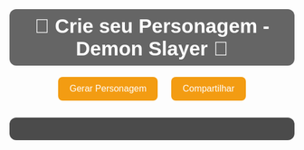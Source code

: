 <!DOCTYPE html>
<html lang="pt-BR">
<head>
  <meta charset="UTF-8">
  <meta name="viewport" content="width=device-width, initial-scale=1.0">
  <title>Crie seu Personagem - Demon Slayer</title>
  <style>
    body {
      background: url('https://i.imgur.com/zl0vLr1.jpeg') no-repeat center center fixed;
      background-size: cover;
      font-family: 'Arial', sans-serif;
      color: #fff;
      text-align: center;
      padding: 20px;
    }
    h1 {
      font-size: 2.5em;
      margin-bottom: 10px;
      background-color: rgba(0,0,0,0.6);
      display: inline-block;
      padding: 10px 20px;
      border-radius: 12px;
    }
    button {
      margin: 10px;
      padding: 12px 20px;
      font-size: 16px;
      border: none;
      border-radius: 8px;
      cursor: pointer;
      background-color: #f39c12;
      color: white;
    }
    #resultado {
      margin-top: 20px;
      background-color: rgba(0,0,0,0.7);
      padding: 20px;
      border-radius: 12px;
    }
    .atributo {
      font-size: 1.3em;
      margin-bottom: 10px;
    }
  </style>
</head>
<body>
  <h1>🎴 Crie seu Personagem - Demon Slayer 🎴</h1>
  <div>
    <button onclick="sortearPersonagem()">Gerar Personagem</button>
    <button onclick="compartilharPersonagem()">Compartilhar</button>
  </div>

  <div id="resultado"></div>

  <script>
    const racas = ["Humano", "Oni"];

    const humano = {
      respiracoes: ["Água", "Chama", "Som", "Névoa", "Inseto", "Vento", "Pedra", "Fera", "Amor", "Serpente"],
      ranks: ["Mizunoto", "Mizunoe", "Kanoto", "Kanone", "Tsuchinoto", "Tsuchinoe", "Hashira"],
      armas: ["Nichirin tradicional", "Nichirin dupla", "Foice", "Corrente", "Arco com lâminas"],
      personalidade: ["Calmo", "Explosivo", "Justo", "Vingativo", "Protetor"],
      historia: ["Família morta por Onis", "Treinado por ex-Hashira", "Sobrevivente de vila destruída", "Perdeu irmão para Muzan"],
      caracteristicas: ["Cabelos coloridos", "Olhos diferentes", "Cicatriz marcante", "Marca de caçador"],
      forca: [
        "Derrubaria um Oni com um golpe só",
        "Conseguiria lutar contra uma Lua Superior",
        "Poder equilibrado e técnico",
        "Precisa de ajuda para lutar com Onis medianos",
        "Está começando sua jornada, mas tem potencial"
      ]
    };

    const oni = {
      poder: ["Regeneração absurda", "Manipulação de sombras", "Explosão de sangue", "Controle de ossos", "Manipulação sonora"],
      posicao: ["Sem posição", "Lua Inferior", "Lua Superior"],
      fraqueza: ["Luz solar intensa", "Nichirin vermelha", "Baixa resistência", "Lento em combate", "Instável mentalmente"],
      personalidade: ["Cruel", "Sádico", "Solitário", "Arrogante", "Calculista"],
      historia: ["Transformado por Muzan", "Traído por humanos", "Busca redenção", "Era caçador antes de virar Oni"],
      aparencia: ["Chifres", "Pele escura com marcas", "Olhos brilhantes e vermelhos", "Garras longas", "Forma monstruosa"],
      forca: [
        "Destruiria uma vila sozinho",
        "Enfrentaria 3 caçadores ao mesmo tempo",
        "Rápido e letal",
        "Só luta à noite e se esconde de Hashiras",
        "É fraco, mas esperto"
      ]
    };

    function sortear(array) {
      return array[Math.floor(Math.random() * array.length)];
    }

    function sortearPersonagem() {
      const resultado = document.getElementById("resultado");
      resultado.innerHTML = "";
      const raca = sortear(racas);

      let texto = `<div class='atributo'><strong>Raça:</strong> ${raca}</div>`;

      if (raca === "Humano") {
        texto += `
          <div class='atributo'><strong>Respiração:</strong> ${sortear(humano.respiracoes)}</div>
          <div class='atributo'><strong>Rank:</strong> ${sortear(humano.ranks)}</div>
          <div class='atributo'><strong>Arma:</strong> ${sortear(humano.armas)}</div>
          <div class='atributo'><strong>Personalidade:</strong> ${sortear(humano.personalidade)}</div>
          <div class='atributo'><strong>História:</strong> ${sortear(humano.historia)}</div>
          <div class='atributo'><strong>Características Físicas:</strong> ${sortear(humano.caracteristicas)}</div>
          <div class='atributo'><strong>Nível de Força:</strong> ${sortear(humano.forca)}</div>
        `;
      } else {
        texto += `
          <div class='atributo'><strong>Poder Demoníaco:</strong> ${sortear(oni.poder)}</div>
          <div class='atributo'><strong>Posição:</strong> ${sortear(oni.posicao)}</div>
          <div class='atributo'><strong>Fraqueza:</strong> ${sortear(oni.fraqueza)}</div>
          <div class='atributo'><strong>Personalidade:</strong> ${sortear(oni.personality)}</div>
          <div class='atributo'><strong>História:</strong> ${sortear(oni.historia)}</div>
          <div class='atributo'><strong>Aparência Demoníaca:</strong> ${sortear(oni.aparencia)}</div>
          <div class='atributo'><strong>Nível de Força:</strong> ${sortear(oni.forca)}</div>
        `;
      }

      resultado.innerHTML = texto;
    }

    function compartilharPersonagem() {
      const texto = document.getElementById("resultado").innerText;
      navigator.clipboard.writeText(texto).then(() => {
        alert("Personagem copiado para a área de transferência! Cole onde quiser compartilhar.");
      });
    }
  </script>
</body>
</html>